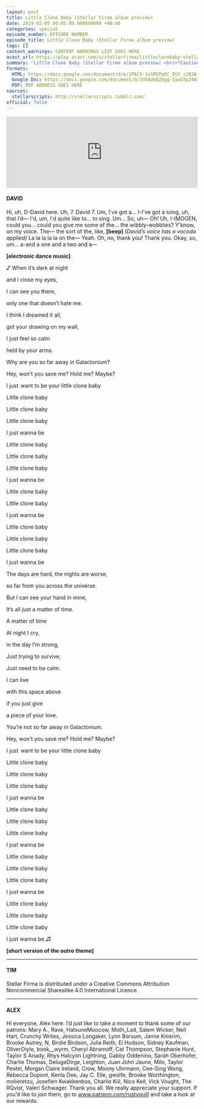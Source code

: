 ```yaml
---
layout: post
title: Little Clone Baby (Stellar Firma album preview)
date: 2019-02-05 00:05:09.000000000 +00:00
categories: special
episode_number: EPISODE NUMBER
episode_title: Little Clone Baby (Stellar Firma album preview)
tags: []
content_warnings: CONTENT WARNINGS LIST GOES HERE
acast_url: https://play.acast.com/s/stellarfirma/littleclonebaby-stellarfirmaalbumpreview-
summary: 'Little Clone Baby (Stellar Firma album preview) <br/>*Caution* Board sanctioned mandatory fun inbound. <br/><br/>Confidential preview. Cosmic Lounge employee cabaret night. <br/><br/>Unauthorised distribution of content will result in DMCA (Deadly Metal Claw Attack) takedown.'
formats:
  HTML: https://docs.google.com/document/d/e/2PACX-1vSPEPpDC_9SV_z2B38j_hCtFu-a0I1RQjb3lS2JRW2gRgByETcfuWG3J8qmlr6EvLJMF40svURTu3eU/pub#_=_
  Google Doc: https://docs.google.com/document/d/1GhXwUQ2Xgg-IauGYp24Wzx0fUMA3Jr4y1ApRRaspYDI/edit?usp=sharing
  PDF: PDF ADDRESS GOES HERE
sources:
  stellarscripts: http://stellarscripts.tumblr.com/
official: false
---
```


<iframe title="Embed Player" width="100%" height="188px" src="https://embed.acast.com/stellarfirma/littleclonebaby-stellarfirmaalbumpreview-" scrolling="no" frameBorder="0" style="border:none;overflow:hidden;"></iframe>

#### DAVID

Hi, uh, D-David here. Uh, 7. David 7. Um, I've got a... I-I've got a song, uh, that I’d— I'd, um, I'd quite like to... to sing. Um... So, uh— Oh! Uh, I-IMOGEN, could you... could you give me some of the... the wibbly-wobblies? Y'know, on my voice. The— the sort of the, like, __[beep]__ *(David’s voice has a vocoda applied)* La la la la la on the— Yeah. Oh, no, thank you! Thank you. Okay, so, um... a-and a one and a two and a—

__[electronic dance music]__

♪ When it’s dark at night

and I close my eyes,

I can see you there, 

only one that doesn’t hate me.



I think I dreamed it all, 

got your drawing on my wall,

I just feel so calm 

held by your arms.



Why are you so far away in Galactonium?



Hey, won’t you save me? Hold me? Maybe?  

I just  want to be your little clone baby



Little clone baby

Little clone baby

Little clone baby

I just wanna be



Little clone baby

Little clone baby

Little clone baby

I just wanna be



Little clone baby

Little clone baby

I just wanna be



Little clone baby

Little clone baby

Little clone baby

I just wanna be



The days are hard, the nights are worse,

so far from you across the universe.

But I can see your hand in mine,

It’s all just a matter of time.



A matter of time



At night I cry,

in the day I’m strong,

Just trying to survive,

Just need to be calm.



I can live

with this space above

if you just give

a piece of your love.



You’re not so far away in Galactonium.



Hey, won’t you save me? Hold me? Maybe?  

I just  want to be your little clone baby



Little clone baby

Little clone baby

Little clone baby

I just wanna be



Little clone baby

Little clone baby

Little clone baby

I just wanna be



Little clone baby

Little clone baby

Little clone baby

I just wanna be



Little clone baby

Little clone baby

Little clone baby

I just wanna be ♫

__[short version of the outro theme]__

------

#### TIM

Stellar Firma is distributed under a Creative Commons Attribution Noncommercial Sharealike 4.0 International Licence.

------

#### ALEX

Hi everyone, Alex here. I’d just like to take a moment to thank some of our patrons: Mary A., Rave, HatsuneMoocow, Moth_Lad, Salem Wicker, Neil Hart, Crunchy Writes, Jessica Longaker, Lynn Borsum, Jamie Knierim, Brooke Autrey, N, Birdie Birdson, Julia Reith, El Hudson, Sidney Kaufman, OliverOiyle, book__wyrm, Cheryl Abramoff, Cat Thompson, Stephanie Hunt, Taylor S Anady, Rhys Halcyon Lightning, Gabby Oddenino, Sarah Oberhofer, Charlie Thomas, DelugeDirge, Leighton, Juan John Jaune, Milo, Taylor Pestel, Morgan Claire Ireland, Crow, Moony Uhrmann, Cee-Sing Wong, Rebecca Dupont, Kenla Dee, Jay C. Elle, gwolfe, Brooke Worthington, molieretzu, Josefien Kwakkenbos, Charlie Kiil, Nico Keil, Vick Vought, The RQvist, Valeri Schwager. Thank you all. We really appreciate your support. If you’d like to join them, go to www.patreon.com/rustyquill and take a look at our rewards.
